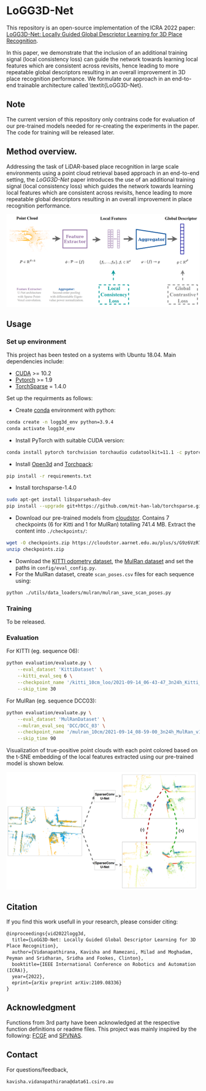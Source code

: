 # LoGG3D-Net


This repository is an open-source implementation of the ICRA 2022 paper: [LoGG3D-Net: Locally Guided Global Descriptor Learning for 3D Place Recognition](https://arxiv.org/abs/2109.08336). 

In this paper, we demonstrate that the inclusion of an additional training signal (local consistency loss) can guide the network  towards learning local features which are consistent across revisits, hence leading to more repeatable global descriptors resulting in an overall improvement in 3D place recognition performance. We formulate our approach in an end-to-end trainable architecture called \textit{LoGG3D-Net}.

## Note
The current version of this repository only contrains code for evaluation of our pre-trained models needed for re-creating the experiments in the paper. The code for training will be released later. 

## Method overview.
Addressing the task of LiDAR-based place recognition in large scale environments using a point cloud retrieval based approach in an end-to-end setting, the *LoGG3D-Net* paper introduces the use of an additional training signal (local consistency loss) which guides the network towards learning local features which are consistent across revisits, hence leading to more repeatable global descriptors resulting in an overall improvement in place recognition performance. 

![](./utils/docs/pipeline.png)



## Usage

### Set up environment
This project has been tested on a systems with Ubuntu 18.04. Main dependencies include:
- [CUDA](https://developer.nvidia.com/cuda-toolkit) >= 10.2
- [Pytorch](https://pytorch.org/) >= 1.9
- [TorchSparse](https://github.com/mit-han-lab/torchsparse) = 1.4.0

Set up the requirments as follows:
- Create [conda](https://docs.conda.io/en/latest/) environment with python:
```bash
conda create -n logg3d_env python=3.9.4
conda activate logg3d_env
```
- Install PyTorch with suitable CUDA version:
```bash
conda install pytorch torchvision torchaudio cudatoolkit=11.1 -c pytorch
```
- Install [Open3d](https://github.com/isl-org/Open3D) and [Torchpack](https://github.com/zhijian-liu/torchpack):
```bash
pip install -r requirements.txt
```
- Install torchsparse-1.4.0
```bash
sudo apt-get install libsparsehash-dev
pip install --upgrade git+https://github.com/mit-han-lab/torchsparse.git@v1.4.0
```
- Download our pre-trained models from [cloudstor](https://cloudstor.aarnet.edu.au/plus/s/G9z6VzR72TRm09S). Contains 7 checkpoints (6 for Kitti and 1 for MulRan) totalling 741.4 MB. Extract the content into ```./checkpoints/```:
```bash
wget -O checkpoints.zip https://cloudstor.aarnet.edu.au/plus/s/G9z6VzR72TRm09S/download
unzip checkpoints.zip
```
- Download the [KITTI odometry dataset](http://www.cvlibs.net/datasets/kitti/eval_odometry.php), the [MulRan dataset](https://sites.google.com/view/mulran-pr/dataset) and set the paths in ```config/eval_config.py```.
- For the MulRan dataset, create ```scan_poses.csv``` files for each sequence using:
```bash
python ./utils/data_loaders/mulran/mulran_save_scan_poses.py
```

### Training
To be released.

### Evaluation
For KITTI (eg. sequence 06):
```bash
python evaluation/evaluate.py \
    --eval_dataset 'KittiDataset' \
    --kitti_eval_seq 6 \
    --checkpoint_name '/kitti_10cm_loo/2021-09-14_06-43-47_3n24h_Kitti_v10_q29_10s6_262450.pth' \
    --skip_time 30
```
For MulRan (eg. sequence DCC03):  
```bash
python evaluation/evaluate.py \
    --eval_dataset 'MulRanDataset' \
    --mulran_eval_seq 'DCC/DCC_03' \
    --checkpoint_name '/mulran_10cm/2021-09-14_08-59-00_3n24h_MulRan_v10_q29_4s_263039.pth' \
    --skip_time 90
```


Visualization of true-positive point clouds with each point colored based on the t-SNE embedding of the local features extracted using our pre-trained model is shown below.

<img src="./utils/docs/tsne_point_feat.png" width="500">

## Citation

If you find this work usefull in your research, please consider citing:

```
@inproceedings{vid2022logg3d,
  title={LoGG3D-Net: Locally Guided Global Descriptor Learning for 3D Place Recognition},
  author={Vidanapathirana, Kavisha and Ramezani, Milad and Moghadam, Peyman and Sridharan, Sridha and Fookes, Clinton},
  booktitle={IEEE International Conference on Robotics and Automation (ICRA)},
  year={2022},
  eprint={arXiv preprint arXiv:2109.08336}
}
```

## Acknowledgment
Functions from 3rd party have been acknowledged at the respective function definitions or readme files. This project was mainly inspired by the following: [FCGF](https://github.com/chrischoy/FCGF) and [SPVNAS](https://github.com/mit-han-lab/spvnas).

## Contact
For questions/feedback, 
 ```
 kavisha.vidanapathirana@data61.csiro.au
 ```
